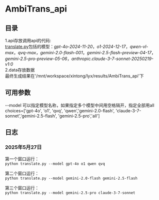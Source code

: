 # AmbiTrans_api  

## 目录  
1.api存放调用api的代码:  
[translate.py](https://github.com/magfox26/AmbiTrans_api/blob/main/api/translate.py)包括的模型：*gpt-4o-2024-11-20*，*o1-2024-12-17*，*qwen-vl-max*，*qvq-max*，*gemini-2.0-flash-001*，*gemini-2.5-flash-preview-04-17*，*gemini-2.5-pro-preview-05-06*，*anthropic.claude-3-7-sonnet-20250219-v1:0*  
2.data存放数据  
最终生成结果在'/mnt/workspace/xintong/lyx/results/AmbiTrans_api'下

## 可用参数   
--model 可以指定模型名称，如果指定多个模型中间用空格隔开，指定全部用all  
choices=['gpt-4o', 'o1', 'qvq', 'qwen','gemini-2.0-flash', 'claude-3-7-sonnet','gemini-2.5-flash', 'gemini-2.5-pro','all']  

## 日志   
### 2025年5月27日   
第一个窗口运行：  
`python translate.py --model gpt-4o o1 qwen qvq`

第二个窗口运行：  
`python translate.py --model gemini-2.0-flash gemini-2.5-flash`

第三个窗口运行：  
`python translate.py --model gemini-2.5-pro claude-3-7-sonnet`
